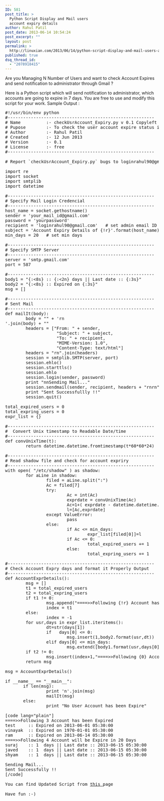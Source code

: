 ```yaml
---
ID: 581
post_title: >
  Python Script Display and Mail users
  account expiry details
author: Rahul Patil
post_date: 2013-06-14 10:54:24
post_excerpt: ""
layout: post
permalink: >
  http://linuxian.com/2013/06/14/python-script-display-and-mail-users-account-expiry-details/
published: true
dsq_thread_id:
  - "2078918415"
---
```

Are you Managing N Number of Users and want to check Account Expires and send notification to administrator through Gmail ?

Here is a Python script which will send notification to administrator, which accounts are going to expire in 7 days. You are free to use and modify this script for your work.
Sample Output :
<pre lang="python" line="1">#!/usr/bin/env python
#---------------------------------------------------------
# Name          :- checkUsrAccount_Expiry.py v 0.1 Copyleft (c) :)
# Pupose        :- To check the user account expire status in Linux, unix, BSD etc
# Author        :- Rahul Patil
# Created       :- 12 Jun 2013
# Version       :- 0.1
# License       :- free
#---------------------------------------------------------

# Report `checkUsrAccount_Expiry.py` bugs to loginrahul90@gmail.com

import re
import socket
import smtplib
import datetime

#---------------------------------------------------------
# Specify Mail Login Credencial
#---------------------------------------------------------
host_name = socket.gethostname()
sender = 'your_mail_id@gmail.com'
password = 'yourpassword'
recipient = 'loginrahul90@gmail.com'   # set admin email ID
subject = 'Account Expiry Details of {!r}'.format(host_name)
min_days = 20   # set min days

#---------------------------------------------------------
# Specify SMTP Server
#---------------------------------------------------------
server = 'smtp.gmail.com'
port = 587

#---------------------------------------------------------
body1 = "{:&lt;8s} :: {:&lt;2n} days || Last date :: {:3s}"
body2 = "{:&lt;8s} :: Expired on {:3s}"
msg = []

#---------------------------------------------------------
# Sent Mail
#---------------------------------------------------------
def mailIt(body):
        body = "" + 'rn
<!--8s-->'.join(body) + ""
        headers = ["From: " + sender,
                    "Subject: " + subject,
                    "To: " + recipient,
                    "MIME-Version: 1.0",
                    "Content-Type: text/html"]
        headers = "rn".join(headers)
        session = smtplib.SMTP(server, port)
        session.ehlo()
        session.starttls()
        session.ehlo
        session.login(sender, password)
        print "nnSending Mail..."
        session.sendmail(sender, recipient, headers + "rnrn" + body)
        print "Sent Successfullly !!"
        session.quit()

total_expired_users = 0
total_expring_users = 0
expr_list = {}

#---------------------------------------------------------
#  Convert Unix timestamp to Readable Date/time
#---------------------------------------------------------
def convUnixTime(t):
        return datetime.datetime.fromtimestamp(t*60*60*24)

#---------------------------------------------------------
# Read shadow file and check for account expriry
#---------------------------------------------------------
with open( "/etc/shadow" ) as shadow:
        for aLine in shadow:
                filed = aLine.split(":")
                Ac = filed[7]
                try:
                        Ac = int(Ac)
                        exprdate = convUnixTime(Ac)
                        Ac=1+( exprdate - datetime.datetime.today()).days
                        l=[Ac,exprdate]
                except ValueError:
                        pass
                else:
                        if Ac &lt;= min_days:
                                expr_list[filed[0]]=l
                        if Ac &lt;= 0:
                                total_expired_users += 1
                        else:
                                total_expring_users += 1

#---------------------------------------------------------
# Check Account Expry days and format it Properly Output
#---------------------------------------------------------
def AccountExprDetails():
        msg = []
        t1 = total_expired_users
        t2 = total_expring_users
        if t1 != 0:
                msg.append("====&gt;&gt;Following {!r} Account has been Expired".format(t1))
                index = t1
        else:
                index = -1
        for usr,days in expr_list.iteritems():
                dt=str(days[1])
                if   days[0] &lt;= 0:
                        msg.insert(1,body2.format(usr,dt))
                elif days[0] &lt;= min_days:
                        msg.extend([body1.format(usr,days[0],dt)])
        if t2 != 0:
                msg.insert(index+1,"====&gt;&gt;Following {0} Account will be Expire in {1} Days".format(t2,min_days))
        return msg

msg = AccountExprDetails()

if __name__ == "__main__":
       if len(msg):
                print 'n'.join(msg)
                mailIt(msg)
       else:
                print "No User Account has been Expire"

[code lang="plain"]
====&gt;&gt;Following 3 Account has been Expired
test     :: Expired on 2013-06-01 05:30:00
vinayak  :: Expired on 1970-01-01 05:30:00
ram      :: Expired on 2013-06-14 05:30:00
====&gt;&gt;Following 4 Account will be Expire in 20 Days
suraj    :: 1  days || Last date :: 2013-06-15 05:30:00
javed    :: 1  days || Last date :: 2013-06-15 05:30:00
shyam    :: 1  days || Last date :: 2013-06-15 05:30:00

Sending Mail...
Sent Successfully !!
[/code]

You can find Updated Script from <a href="https://github.com/rahulinux/checkUsrAccount_Expiry.py/blob/master/checkUsrAccount_Expiry.py">this </a>page

Have fun :-)